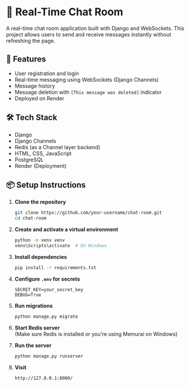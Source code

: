 # 💬 Real-Time Chat Room

A real-time chat room application built with Django and WebSockets. This project allows users to send and receive messages instantly without refreshing the page.

## 🚀 Features

- User registration and login
- Real-time messaging using WebSockets (Django Channels)
- Message history
- Message deletion with `[This message was deleted]` indicator
- Deployed on Render 

## 🛠️ Tech Stack

- Django
- Django Channels
- Redis (as a Channel layer backend)
- HTML, CSS, JavaScript
- PostgreSQL
- Render (Deployment)

## 📦 Setup Instructions

1. **Clone the repository**
   ```bash
   git clone https://github.com/your-username/chat-room.git
   cd chat-room
   ```

2. **Create and activate a virtual environment**
   ```bash
   python -m venv venv
   venv\Scripts\activate  # On Windows
   ```

3. **Install dependencies**
   ```bash
   pip install -r requirements.txt
   ```

4. **Configure `.env` for secrets**
   ```
   SECRET_KEY=your_secret_key
   DEBUG=True
   ```

5. **Run migrations**
   ```bash
   python manage.py migrate
   ```

6. **Start Redis server**  
   (Make sure Redis is installed or you're using Memurai on Windows)

7. **Run the server**
   ```bash
   python manage.py runserver
   ```

8. **Visit**
   ```
   http://127.0.0.1:8000/
   ```


